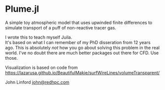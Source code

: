 # Plume.jl

A simple toy atmospheric model that uses upwinded finite differences
to simulate transport of a puff of non-reactive tracer gas.

I wrote this to teach myself Juila.  
It's based on what I can remember of my PhD disseration from 12 years ago.
This is absolutely _not_ how you go about solving this problem in the real world.
I've no doubt there are much better packages out there for CFD.  Use those.

Visualization is based on code from
https://lazarusa.github.io/BeautifulMakie/surfWireLines/volumeTransparent/

John Linford <john@redhpc.com>
